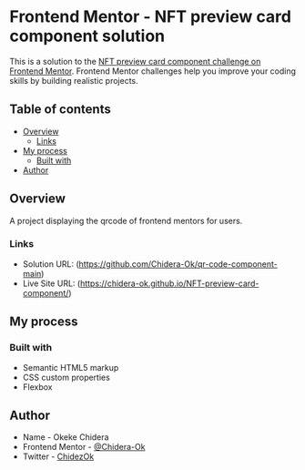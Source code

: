 # Frontend Mentor - NFT preview card component solution

This is a solution to the [NFT preview card component challenge on Frontend Mentor](https://www.frontendmentor.io/challenges/nft-preview-card-component-SbdUL_w0U). Frontend Mentor challenges help you improve your coding skills by building realistic projects. 


## Table of contents

- [Overview](#overview)
  - [Links](#links)
- [My process](#my-process)
  - [Built with](#built-with)
- [Author](#author)

## Overview
A project displaying the qrcode of frontend mentors for users.

### Links

- Solution URL: (https://github.com/Chidera-Ok/qr-code-component-main)
- Live Site URL: (https://chidera-ok.github.io/NFT-preview-card-component/)

## My process

### Built with

- Semantic HTML5 markup
- CSS custom properties
- Flexbox

## Author

- Name - Okeke Chidera
- Frontend Mentor - [@Chidera-Ok](https://www.frontendmentor.io/profile/Chidera-Ok)
- Twitter - [ChidezOk](https://www.twitter.com/ChidezOk)
